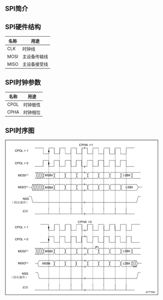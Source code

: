 ## SPI简介

## SPI硬件结构

| 名称 | 用途         |
| ---- | ------------ |
| CLK  | 时钟线       |
| MOSI | 主设备传输线 |
| MISO | 主设备接受线 |

## SPI时钟参数

| 名称 | 用途     |
| ---- | -------- |
| CPOL | 时钟极性 |
| CPHA | 时钟相位 |

## SPI时序图

![](./figures/image-20221014135643963.png)